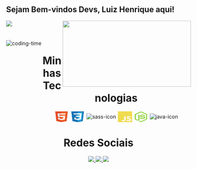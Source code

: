 ## Sejam Bem-vindos Devs, Luiz Henrique aqui!

<div>
  <img  height="180em" src="https://github-readme-stats.vercel.app/api?username=LuizHenriqueJr&show_icons=true&theme=dracula&include_all_commits=true&count_private=true"/>
  <img align="right" width="350em" height="180em" src="https://github-readme-stats.vercel.app/api/top-langs/?username=LuizHenriqueJr&layout=compact&langs_count=16&theme=dracula"/>
</div>
<br>

<div  align="center"> 
  <div style="display: inline_block"><br>
    <img align="left" height="250" alt="coding-time" src="https://user-images.githubusercontent.com/111657322/205453151-554d94de-da9b-458e-af1e-a3deb4b23a4b.gif">
    <h1 align="center">Minhas Tecnologias</h1>
    <img align="center" height="30" width="40" alt="html-icon" src="https://raw.githubusercontent.com/devicons/devicon/master/icons/html5/html5-original.svg">
    <img align="center" height="30" width="40" alt="css-icon" src="https://raw.githubusercontent.com/devicons/devicon/master/icons/css3/css3-original.svg">
    <img align="center" height="30" width="40" alt="sass-icon" src="https://user-images.githubusercontent.com/111657322/205451413-210c5bc3-38ac-400f-8106-4bc5a850647d.svg">
    <img align="center" height="30" width="40" alt="js-icon"  src="https://raw.githubusercontent.com/devicons/devicon/master/icons/javascript/javascript-plain.svg">
    <img align="center" height="30" width="40" alt="nodejs-icon" src="https://raw.githubusercontent.com/devicons/devicon/master/icons/nodejs/nodejs-original.svg">
    <img align="center" height="35" width="40" alt="java-icon"  src="https://user-images.githubusercontent.com/111657322/205449001-cae8330b-8590-4641-a279-aeb9833700ac.svg">
   </div>
    
  
  <h1 align="center">Redes Sociais</h1>
      <a href = "mailto: luizhenriquejr0699amz@hotmail.com" target="_blank">
        <img src="https://img.shields.io/badge/Microsoft_Outlook-0078D4?style=for-the-badge&logo=microsoft-outlook&logoColor=white">
      </a>
      <a href = "https://www.linkedin.com/in/luiz-henrique-junior-89395a24b/" target="_blank">
        <img src="https://img.shields.io/badge/LinkedIn-0077B5?style=for-the-badge&logo=linkedin&logoColor=white">
      </a>
      <a href = "https://www.instagram.com/juninhodevjr/" target="_blank">
        <img src="https://img.shields.io/badge/Instagram-E4405F?style=for-the-badge&logo=instagram&logoColor=white">
      </a>
</div>
